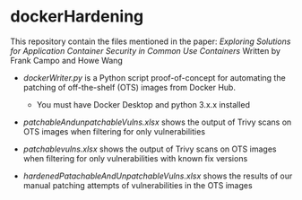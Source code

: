 # dockerHardening
This repository contain the files mentioned in the paper: _Exploring Solutions for Application Container Security in Common Use Containers_ 
Written by Frank Campo and Howe Wang

* _dockerWriter.py_ is a Python script proof-of-concept for automating the patching of off-the-shelf (OTS) images from Docker Hub.
  * You must have Docker Desktop and python 3.x.x installed
 
* _patchableAndunpatchableVulns.xlsx_ shows the output of Trivy scans on OTS images when filtering for only vulnerabilities

* _patchablevulns.xlsx_ shows the output of Trivy scans on OTS images when filtering for only vulnerabilities with known fix versions
 
* _hardenedPatachableAndUnpatchableVulns.xlsx_ shows the results of our manual patching attempts of vulnerabilities in the OTS images
